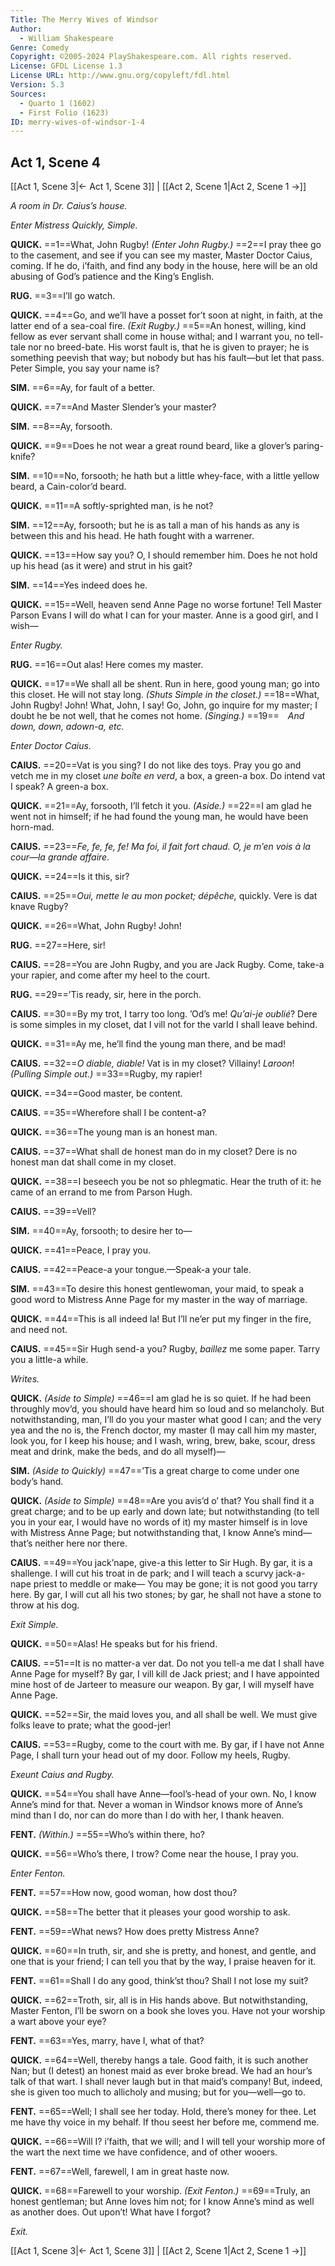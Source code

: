 ```yaml
---
Title: The Merry Wives of Windsor
Author: 
  - William Shakespeare
Genre: Comedy
Copyright: ©2005-2024 PlayShakespeare.com. All rights reserved.
License: GFDL License 1.3
License URL: http://www.gnu.org/copyleft/fdl.html
Version: 5.3
Sources:
  - Quarto 1 (1602)
  - First Folio (1623)
ID: merry-wives-of-windsor-1-4
---
```


## Act 1, Scene 4
[[Act 1, Scene 3|← Act 1, Scene 3]] | [[Act 2, Scene 1|Act 2, Scene 1 →]]

*A room in Dr. Caius’s house.*

*Enter Mistress Quickly, Simple.*

**QUICK.**
==1==What, John Rugby!
*(Enter John Rugby.)*
==2==I pray thee go to the casement, and see if you can see my master, Master Doctor Caius, coming. If he do, i’faith, and find any body in the house, here will be an old abusing of God’s patience and the King’s English.

**RUG.**
==3==I’ll go watch.

**QUICK.**
==4==Go, and we’ll have a posset for’t soon at night, in faith, at the latter end of a sea-coal fire.
*(Exit Rugby.)*
==5==An honest, willing, kind fellow as ever servant shall come in house withal; and I warrant you, no tell-tale nor no breed-bate. His worst fault is, that he is given to prayer; he is something peevish that way; but nobody but has his fault—but let that pass. Peter Simple, you say your name is?

**SIM.**
==6==Ay, for fault of a better.

**QUICK.**
==7==And Master Slender’s your master?

**SIM.**
==8==Ay, forsooth.

**QUICK.**
==9==Does he not wear a great round beard, like a glover’s paring-knife?

**SIM.**
==10==No, forsooth; he hath but a little whey-face, with a little yellow beard, a Cain-color’d beard.

**QUICK.**
==11==A softly-sprighted man, is he not?

**SIM.**
==12==Ay, forsooth; but he is as tall a man of his hands as any is between this and his head. He hath fought with a warrener.

**QUICK.**
==13==How say you? O, I should remember him. Does he not hold up his head (as it were) and strut in his gait?

**SIM.**
==14==Yes indeed does he.

**QUICK.**
==15==Well, heaven send Anne Page no worse fortune! Tell Master Parson Evans I will do what I can for your master. Anne is a good girl, and I wish⁠—

*Enter Rugby.*

**RUG.**
==16==Out alas! Here comes my master.

**QUICK.**
==17==We shall all be shent. Run in here, good young man; go into this closet. He will not stay long.
*(Shuts Simple in the closet.)*
==18==What, John Rugby! John! What, John, I say! Go, John, go inquire for my master; I doubt he be not well, that he comes not home.
*(Singing.)*
==19== *And down, down, adown-a, etc.*

*Enter Doctor Caius.*

**CAIUS.**
==20==Vat is you sing? I do not like des toys. Pray you go and vetch me in my closet *une boîte en verd*, a box, a green-a box. Do intend vat I speak? A green-a box.

**QUICK.**
==21==Ay, forsooth, I’ll fetch it you.
*(Aside.)*
==22==I am glad he went not in himself; if he had found the young man, he would have been horn-mad.

**CAIUS.**
==23==*Fe, fe, fe, fe! Ma foi, il fait fort chaud. O, je m’en vois à la cour—la grande affaire.*

**QUICK.**
==24==Is it this, sir?

**CAIUS.**
==25==*Oui, mette le au mon pocket; dépêche,* quickly. Vere is dat knave Rugby?

**QUICK.**
==26==What, John Rugby! John!

**RUG.**
==27==Here, sir!

**CAIUS.**
==28==You are John Rugby, and you are Jack Rugby. Come, take-a your rapier, and come after my heel to the court.

**RUG.**
==29==’Tis ready, sir, here in the porch.

**CAIUS.**
==30==By my trot, I tarry too long. ’Od’s me! *Qu’ai-je oublié*? Dere is some simples in my closet, dat I vill not for the varld I shall leave behind.

**QUICK.**
==31==Ay me, he’ll find the young man there, and be mad!

**CAIUS.**
==32==*O diable, diable!* Vat is in my closet? Villainy! *Laroon*!
*(Pulling Simple out.)*
==33==Rugby, my rapier!

**QUICK.**
==34==Good master, be content.

**CAIUS.**
==35==Wherefore shall I be content-a?

**QUICK.**
==36==The young man is an honest man.

**CAIUS.**
==37==What shall de honest man do in my closet? Dere is no honest man dat shall come in my closet.

**QUICK.**
==38==I beseech you be not so phlegmatic. Hear the truth of it: he came of an errand to me from Parson Hugh.

**CAIUS.**
==39==Vell?

**SIM.**
==40==Ay, forsooth; to desire her to⁠—

**QUICK.**
==41==Peace, I pray you.

**CAIUS.**
==42==Peace-a your tongue.—Speak-a your tale.

**SIM.**
==43==To desire this honest gentlewoman, your maid, to speak a good word to Mistress Anne Page for my master in the way of marriage.

**QUICK.**
==44==This is all indeed la! But I’ll ne’er put my finger in the fire, and need not.

**CAIUS.**
==45==Sir Hugh send-a you? Rugby, *baillez* me some paper. Tarry you a little-a while.

*Writes.*

**QUICK.**
*(Aside to Simple)*
==46==I am glad he is so quiet. If he had been throughly mov’d, you should have heard him so loud and so melancholy. But notwithstanding, man, I’ll do you your master what good I can; and the very yea and the no is, the French doctor, my master (I may call him my master, look you, for I keep his house; and I wash, wring, brew, bake, scour, dress meat and drink, make the beds, and do all myself)⁠—

**SIM.**
*(Aside to Quickly)*
==47==’Tis a great charge to come under one body’s hand.

**QUICK.**
*(Aside to Simple)*
==48==Are you avis’d o’ that? You shall find it a great charge; and to be up early and down late; but notwithstanding (to tell you in your ear, I would have no words of it) my master himself is in love with Mistress Anne Page; but notwithstanding that, I know Anne’s mind—that’s neither here nor there.

**CAIUS.**
==49==You jack’nape, give-a this letter to Sir Hugh. By gar, it is a shallenge. I will cut his troat in de park; and I will teach a scurvy jack-a-nape priest to meddle or make— You may be gone; it is not good you tarry here. By gar, I will cut all his two stones; by gar, he shall not have a stone to throw at his dog.

*Exit Simple.*

**QUICK.**
==50==Alas! He speaks but for his friend.

**CAIUS.**
==51==It is no matter-a ver dat. Do not you tell-a me dat I shall have Anne Page for myself? By gar, I vill kill de Jack priest; and I have appointed mine host of de Jarteer to measure our weapon. By gar, I will myself have Anne Page.

**QUICK.**
==52==Sir, the maid loves you, and all shall be well. We must give folks leave to prate; what the good-jer!

**CAIUS.**
==53==Rugby, come to the court with me. By gar, if I have not Anne Page, I shall turn your head out of my door. Follow my heels, Rugby.

*Exeunt Caius and Rugby.*

**QUICK.**
==54==You shall have Anne—fool’s-head of your own. No, I know Anne’s mind for that. Never a woman in Windsor knows more of Anne’s mind than I do, nor can do more than I do with her, I thank heaven.

**FENT.**
*(Within.)*
==55==Who’s within there, ho?

**QUICK.**
==56==Who’s there, I trow? Come near the house, I pray you.

*Enter Fenton.*

**FENT.**
==57==How now, good woman, how dost thou?

**QUICK.**
==58==The better that it pleases your good worship to ask.

**FENT.**
==59==What news? How does pretty Mistress Anne?

**QUICK.**
==60==In truth, sir, and she is pretty, and honest, and gentle, and one that is your friend; I can tell you that by the way, I praise heaven for it.

**FENT.**
==61==Shall I do any good, think’st thou? Shall I not lose my suit?

**QUICK.**
==62==Troth, sir, all is in His hands above. But notwithstanding, Master Fenton, I’ll be sworn on a book she loves you. Have not your worship a wart above your eye?

**FENT.**
==63==Yes, marry, have I, what of that?

**QUICK.**
==64==Well, thereby hangs a tale. Good faith, it is such another Nan; but (I detest) an honest maid as ever broke bread. We had an hour’s talk of that wart. I shall never laugh but in that maid’s company! But, indeed, she is given too much to allicholy and musing; but for you—well—go to.

**FENT.**
==65==Well; I shall see her today. Hold, there’s money for thee. Let me have thy voice in my behalf. If thou seest her before me, commend me.

**QUICK.**
==66==Will I? i’faith, that we will; and I will tell your worship more of the wart the next time we have confidence, and of other wooers.

**FENT.**
==67==Well, farewell, I am in great haste now.

**QUICK.**
==68==Farewell to your worship.
*(Exit Fenton.)*
==69==Truly, an honest gentleman; but Anne loves him not; for I know Anne’s mind as well as another does. Out upon’t! What have I forgot?

*Exit.*

[[Act 1, Scene 3|← Act 1, Scene 3]] | [[Act 2, Scene 1|Act 2, Scene 1 →]]